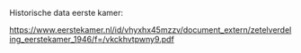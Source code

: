Historische data eerste kamer:

https://www.eerstekamer.nl/id/vhyxhx45mzzv/document_extern/zetelverdeling_eerstekamer_1946/f=/vkckhvtpwny9.pdf
